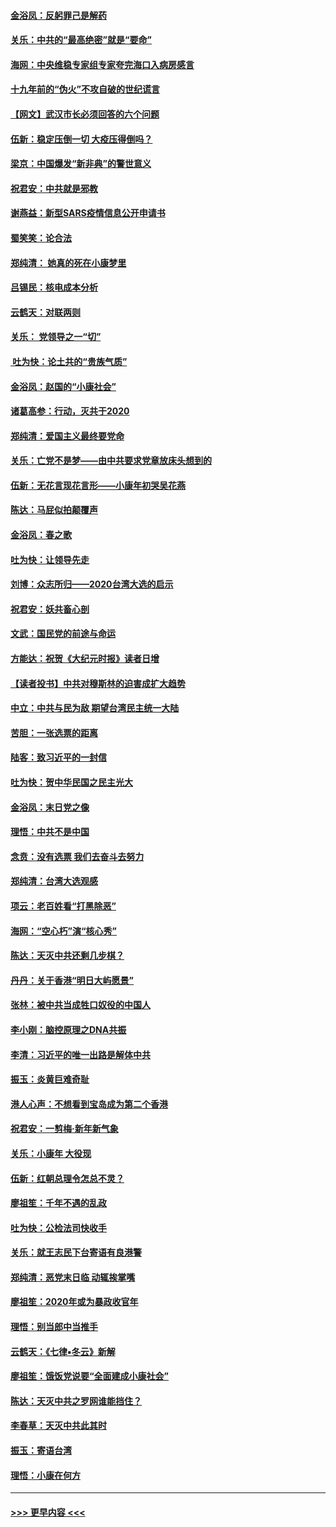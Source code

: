 #### [金浴凤：反躬罪己是解药](../pages/nsc993/n11820280.md?t=01260922) 
#### [关乐：中共的“最高绝密”就是“要命”](../pages/nsc993/n11816946.md?t=01260922) 
#### [海网：中央维稳专家组专家夸完海口入病房感言](../pages/nsc993/n11815138.md?t=01260922) 
#### [十九年前的“伪火”不攻自破的世纪谎言](../pages/nsc993/n11813238.md?t=01260922) 
#### [【网文】武汉市长必须回答的六个问题](../pages/nsc993/n11813848.md?t=01260922) 
#### [伍新：稳定压倒一切 大疫压得倒吗？](../pages/nsc993/n11812634.md?t=01260922) 
#### [梁京：中国爆发“新非典”的警世意义](../pages/nsc993/n11812554.md?t=01260922) 
#### [祝君安：中共就是邪教](../pages/nsc993/n11812431.md?t=01260922) 
#### [谢燕益：新型SARS疫情信息公开申请书](../pages/nsc993/n11808840.md?t=01260922) 
#### [蜀笑笑：论合法](../pages/nsc993/n11808064.md?t=01260922) 
#### [郑纯清： 她真的死在小康梦里](../pages/nsc993/n11806623.md?t=01260922) 
#### [吕锡民：核电成本分析](../pages/nsc993/n11806284.md?t=01260922) 
#### [云鹤天：对联两则](../pages/nsc993/n11805957.md?t=01260922) 
#### [关乐： 党领导之一“切”](../pages/nsc993/n11804505.md?t=01260922) 
#### [ 吐为快：论土共的“贵族气质”](../pages/nsc993/n11804490.md?t=01260922) 
#### [金浴凤：赵国的“小康社会”](../pages/nsc993/n11804452.md?t=01260922) 
#### [诸葛高参：行动，灭共于2020](../pages/nsc993/n11804120.md?t=01260922) 
#### [郑纯清：爱国主义最终要党命](../pages/nsc993/n11802197.md?t=01260922) 
#### [关乐：亡党不是梦——由中共要求党章放床头想到的](../pages/nsc993/n11802156.md?t=01260922) 
#### [伍新：无花言现花言形——小康年初哭吴花燕](../pages/nsc993/n11800044.md?t=01260922) 
#### [陈达：马屁似拍颠覆声](../pages/nsc993/n11800010.md?t=01260922) 
#### [金浴凤：春之歌](../pages/nsc993/n11797687.md?t=01260922) 
#### [吐为快：让领导先走](../pages/nsc993/n11797512.md?t=01260922) 
#### [刘博：众志所归——2020台湾大选的启示](../pages/nsc993/n11796878.md?t=01260922) 
#### [祝君安：妖共畜心剖](../pages/nsc993/n11794273.md?t=01260922) 
#### [文武：国民党的前途与命运](../pages/nsc993/n11794198.md?t=01260922) 
#### [方能达：祝贺《大纪元时报》读者日增](../pages/nsc993/n11793807.md?t=01260922) 
#### [【读者投书】中共对穆斯林的迫害成扩大趋势](../pages/nsc993/n11791371.md?t=01260922) 
#### [中立：中共与民为敌 期望台湾民主统一大陆](../pages/nsc993/n11790392.md?t=01260922) 
#### [苦胆：一张选票的距离](../pages/nsc993/n11788914.md?t=01260922) 
#### [陆客：致习近平的一封信](../pages/nsc993/n11788867.md?t=01260922) 
#### [吐为快：贺中华民国之民主光大](../pages/nsc993/n11788618.md?t=01260922) 
#### [金浴凤：末日党之像](../pages/nsc993/n11787475.md?t=01260922) 
#### [理悟：中共不是中国](../pages/nsc993/n11787463.md?t=01260922) 
#### [念贲：没有选票  我们去奋斗去努力](../pages/nsc993/n11787398.md?t=01260922) 
#### [郑纯清：台湾大选观感](../pages/nsc993/n11786210.md?t=01260922) 
#### [项云：老百姓看“打黑除恶”](../pages/nsc993/n11785398.md?t=01260922) 
#### [海网：“空心朽”演“核心秀”](../pages/nsc993/n11783874.md?t=01260922) 
#### [陈达：天灭中共还剩几步棋？](../pages/nsc993/n11783719.md?t=01260922) 
#### [丹丹：关于香港“明日大屿愿景”](../pages/nsc993/n11783273.md?t=01260922) 
#### [张林：被中共当成牲口奴役的中国人](../pages/nsc993/n11782397.md?t=01260922) 
#### [李小刚：脑控原理之DNA共振](../pages/nsc993/n11780962.md?t=01260922) 
#### [李清：习近平的唯一出路是解体中共](../pages/nsc993/n11780866.md?t=01260922) 
#### [振玉：炎黄巨难奇耻](../pages/nsc993/n11779632.md?t=01260922) 
#### [港人心声：不想看到宝岛成为第二个香港](../pages/nsc993/n11778817.md?t=01260922) 
#### [祝君安：一剪梅‧新年新气象](../pages/nsc993/n11776340.md?t=01260922) 
#### [关乐：小康年 大役现](../pages/nsc993/n11774213.md?t=01260922) 
#### [伍新：红朝总理令怎总不灵？](../pages/nsc993/n11770813.md?t=01260922) 
#### [廖祖笙：千年不遇的乱政](../pages/nsc993/n11770373.md?t=01260922) 
#### [吐为快：公检法司快收手](../pages/nsc993/n11770359.md?t=01260922) 
#### [关乐：就王志民下台寄语有良港警](../pages/nsc993/n11769903.md?t=01260922) 
#### [郑纯清：恶党末日临 动辄挨掌嘴](../pages/nsc993/n11769356.md?t=01260922) 
#### [廖祖笙：2020年或为暴政收官年](../pages/nsc993/n11768216.md?t=01260922) 
#### [理悟：别当郎中当推手](../pages/nsc993/n11768243.md?t=01260922) 
#### [云鹤天：《七律▪冬云》新解](../pages/nsc993/n11768204.md?t=01260922) 
#### [廖祖笙：饿饭党说要“全面建成小康社会”](../pages/nsc993/n11767482.md?t=01260922) 
#### [陈达：天灭中共之罗网谁能挡住？](../pages/nsc993/n11767465.md?t=01260922) 
#### [李春草：天灭中共此其时](../pages/nsc993/n11767452.md?t=01260922) 
#### [振玉：寄语台湾](../pages/nsc993/n11767432.md?t=01260922) 
#### [理悟：小康在何方](../pages/nsc993/n11767394.md?t=01260922) 

----
#### [ >>> 更早内容 <<< ](../indexes/nsc993-earlier.md)

